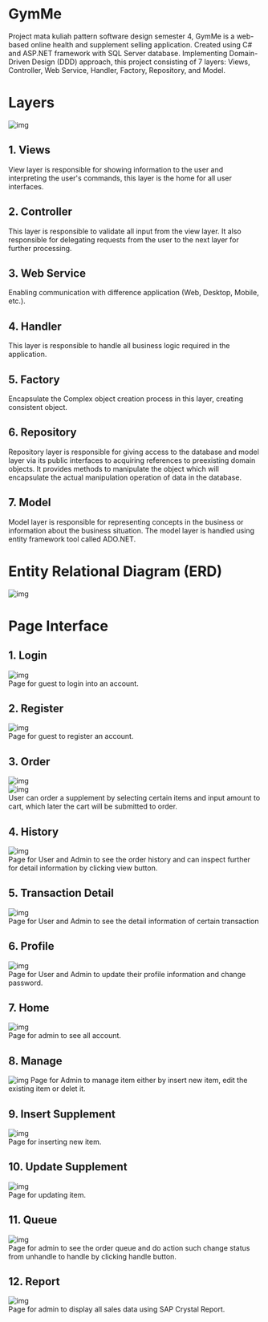 # GymMe
Project mata kuliah pattern software design semester 4, GymMe is a web-based online health and supplement selling application. Created using C# and ASP.NET framework with SQL Server database. Implementing Domain-Driven Design (DDD) approach, this project consisting of 7 layers: Views, Controller, Web Service, Handler, Factory, Repository, and Model.
# Layers
![img](https://drive.google.com/uc?export=view&id=1GLwPOTp7C2ejX5FImnie66vCwSEIeR46)  
## 1. Views  
View layer is responsible for showing information to the user and interpreting the user's commands, this layer is the home for all user interfaces.  
## 2. Controller  
This layer is responsible to validate all input from the view layer. It also responsible for delegating requests from the user to the next layer for further processing.  
## 3. Web Service
Enabling communication with difference application (Web, Desktop, Mobile, etc.).  
## 4. Handler
This layer is responsible to handle all business logic required in the application.  
## 5. Factory
Encapsulate the  Complex object creation process in this layer, creating consistent object.  
## 6. Repository
Repository layer is responsible for giving access to the database and model layer via its public interfaces to acquiring references to preexisting domain objects. It provides methods to manipulate the object which will encapsulate the actual manipulation operation of data in the database.  
## 7. Model
Model layer is responsible for representing concepts in the business or information about the business situation. The model layer is handled using entity framework tool called ADO.NET.  
# Entity Relational Diagram (ERD)
![img](https://drive.google.com/uc?export=view&id=1-a9pl170b4oLJsRPQqiyFizcRMVGCpwI)  
# Page Interface 
## 1. Login 
![img](https://drive.google.com/uc?export=view&id=1Dr18HuEO7hN28UUO-a8zjqssZ4HRW9fL)  
Page for guest to login into an account.  
## 2. Register 
![img](https://drive.google.com/uc?export=view&id=1pZzkT-jMd15oKnho0wD1uy70-Q9cF6l_)  
Page for guest to register an account.  
## 3. Order
![img](https://drive.google.com/uc?export=view&id=15PcfsU5srzxttqvX7227bsUEOALk60to)  
![img](https://drive.google.com/uc?export=view&id=1zhcmG20rrzUCV13-AvI5oklI5-ChnG_c)  
User can order a supplement by selecting certain items and input amount to cart, which later the cart will be submitted to order.  
## 4. History 
![img](https://drive.google.com/uc?export=view&id=1-zJXo3Xs42qACfw3Bc5McjhJ4jQZnXZ1)  
Page for User and Admin to see the order history and can inspect further for detail information by clicking view button.  
## 5. Transaction Detail
![img](https://drive.google.com/uc?export=view&id=1RNkObEayPB1REKG8Oc_SMadpB6QaE_EO)  
Page for User and Admin to see the detail information of certain transaction
## 6. Profile
![img](https://drive.google.com/uc?export=view&id=1pGNcMdrhHngfCBJcN1MFtEdqOHtNg1V3)  
Page for User and Admin to update their profile information and change password.  
## 7. Home
![img](https://drive.google.com/uc?export=view&id=1IIOyR7XP7erEP0XjqmI80ZnlqhxGhkQ1)  
Page for admin to see all account.  
## 8. Manage
![img](https://drive.google.com/uc?export=view&id=1FxsnrWfF_LdeaknEYUfkYnL8GNVtLbhG) 
Page for Admin to manage item either by insert new item, edit the existing item or delet it.  
## 9. Insert Supplement
![img](https://drive.google.com/uc?export=view&id=1ae-_ynTVJYFHSPODxVTp9gKpCjq5_aim)  
Page for inserting new item.  
## 10. Update Supplement
![img](https://drive.google.com/uc?export=view&id=1IKgh6aEupqJhC8hm9nvzMHG7ThRXbNvE)  
Page for updating item.  
## 11. Queue
![img](https://drive.google.com/uc?export=view&id=19IEdw9I2IisD7CigSxzNUIlXNQXvWvMU)  
Page for admin to see the order queue and do action such change status from unhandle to handle by clicking handle button.  
## 12. Report
![img](https://drive.google.com/uc?export=view&id=1bIyuLoucRMcgJr4aJs_IWUnjIiPjspz9)  
Page for admin to display all sales data using SAP Crystal Report.  

